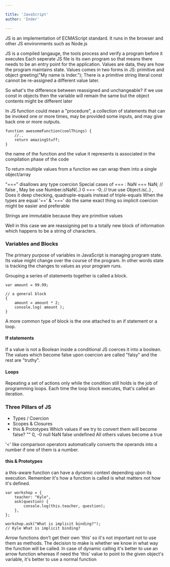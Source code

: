 ```yaml
---

title: 'JavaScript'
author: 'Inder'

---
```


JS is an implementation of ECMAScript standard. It runs in the browser and other JS environments such as Node.js

JS is a compiled langauge, the tools process and verify a program before it executes
Each seperate JS file is its own program so that means there needs to be an entry point for the application.
Values are data, they are how the program maintains state. Values comes in two forms in JS: primitive and object
greeting("My name is Inder."); There is a primitive string literal 
const cannot be re-assigned a different value later. 

So what's the difference between reassigned and unchangeable?
if we use const in objects then the variable will remain the same but the object contents might be different later 

In JS function could mean a "procedure", a collection of statements that can be invoked one or more times, may be provided some inputs, and may give back one or more outputs.


``` 
function awesomeFunction(coolThings) {
	//..
	return amazingStuff;
}
```

the name of the function and the value it represents is associated in the compilation phase of the code

To return multiple values from a function we can wrap them into a single object/array

"===" disallows any type coercion 
Special cases of === : NaN === NaN; // false , May be use Number.isNaN(..)
0 === -0; // true  use Object.is(..) , Does it deep checking, quadruple-equals instead of triple-equals
When the types are equal '==' & '===' do the same exact thing so implicit coercion might be easier and preferable

Strings are immutable because they are primitive values

Well in this case we are reassigning pet to a totally new block of information which happens to be a string of characters.


### Variables and Blocks

The primary purpose of variables in JavaScript is managing program state. Its value might change over the course of the program. In other words state is tracking the changes to values as your program runs.

Grouping a series of statements together is called a block.

```
var amount = 99.99;

// a general block
{
	amount = amount * 2;
	console.log( amount );
}

```

A more common type of block is the one attached to an if statement or a loop.

#### If statements

If a value is not a Boolean inside a conditional JS coerces it into a boolean. The values which become false upon coercion are called "falsy" and the rest are "truthy". 

#### Loops

Repeating a set of actions only while the condition still holds is the job of programming loops. Each time the loop block executes, that's called an iteration.

### Three Pillars of JS

* Types / Coercion
* Scopes & Closures
* this & Prototypes
Which values if we try to convert them will become false?
""
0, -0
null
NaN
false
undefined
All others values become a true 

'<' like comparison operators automatically converts the operands into a number if one of them is a number.

#### this & Prototypes

a this-aware function can have a dynamic context depending upon its execution.
Remember it's how a function is called is what matters not how it's defined.

```
var workshop = {
	teacher: "Kyle",
	ask(question) {
		console.log(this.teacher, question);
	},
};

workshop.ask("What is implicit binding?");
// Kyle What is implicit binding?

```
Arrow functions don't get their own 'this' so it's not important not to use them as methods.
The decision to make is whether we know in what way the function will be called. In case of dynamic calling it's better to use an arrow function whereas if need the 'this' value to point to the given object's variable, it's better to use a normal function 

